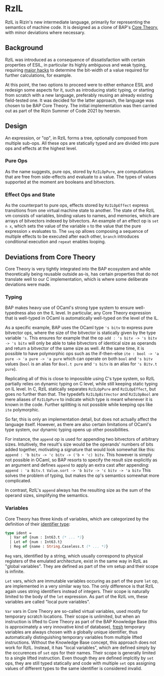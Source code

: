 RzIL
====

RzIL is Rizin's new intermediate language, primarily for representing the
semantics of machine code. It is designed as a clone of BAP's [Core
Theory](http://binaryanalysisplatform.github.io/bap/api/master/bap-core-theory/Bap_core_theory/),
with minor deviations where necessary.

Background
----------

RzIL was introduced as a consequence of dissatisfaction with certain properties
of ESIL, in particular its highly ambiguous and weak typing, requiring [major
hacks](https://github.com/rizinorg/rizin/blob/2e065789a70edd20909aadcdf7f9c45b9af699fb/librz/analysis/esil/esil.c#L1025-L1032)
to determine the bit-width of a value required for further calculations, for
example.

At this point, the two options to proceed were to either enhance ESIL and
redesign some aspects for it, such as introducing static typing, or starting
from scratch with a new language, preferably reusing an already existing
field-tested one. It was decided for the latter approach, the language was
chosen to be BAP Core Theory. The initial implementation was then carried out as
part of the Rizin Summer of Code 2021 by heersin.

Design
------

An expression, or "op", in RzIL forms a tree, optionally composed from multiple
sub-ops. All these ops are statically typed and are divided into pure ops and
effects at the highest level.

### Pure Ops

As the name suggests, pure ops, stored by `RzILOpPure`, are computiations that
are free from side-effects and evaluate to a value. The types of values
supported at the moment are booleans and bitvectors.

### Effect Ops and State

As the counterpart to pure ops, effects stored by `RzILOpEffect` express
transitions from one virtual machine state to another. The state of the RzIL vm
consists of variables, binding values to names, and memories, which are arrays
of bitvectors indexed by bitvectors. An example of an effect op is `set n x`,
which sets the value of the variable `n` to the value that the pure expression
`x` evaluates to. The `seq` op allows composing a sequence of multiple effects
to be executed after each other, `branch` introduces conditional execution and
`repeat` enables looping.

Deviations from Core Theory
---------------------------

Core Theory is very tightly integrated into the BAP ecosystem and while
theoretically being reusable outside as-is, has certain properties that do not
translate well to our C implementation, which is where some deliberate
deviations were made.

### Typing

BAP makes heavy use of OCaml's strong type system to ensure well-typedness also
on the IL level. In particular, any Core Theory expression that is well-typed in
OCaml is automatically well-typed on the level of the IL.

As a specific example, BAP uses the OCaml type `'s bitv` to express pure
bitvector ops, where the size of the bitvector is statically given by the type
variable `'s`. This ensures for example that the op `add : 's bitv -> 's bitv ->
's bitv` will only be able to take bitvectors of identical size as operands and
return a bitvector of the same size as well. At the same time, it is possible to
have polymorphic ops such as the if-then-else `ite : bool -> 'a pure -> 'a pure
-> 'a pure` which can operate on both `bool` and `'s bitv` values (`bool` is an
alias for `Bool.t pure` and `'s bitv` is an alias for `'s Bitv.t pure`).

Replicating all of this is close to impossible using C's type system, so RzIL
partially relies on dynamic typing on C level, while still keeping static typing
on IL level. In C, RzIL statically separates `RzILOpPure` and `RzILOpEffect`,
but goes no further than that. The typedefs `RzILOpBitVector` and `RzILOpBool`
are mere aliases of `RzILOpPure` to indicate which type is meant whenever it is
known in the code. Further splitting is not possible while keeping ops like
`ite` polymorphic.

So far, this is only an implementation detail, but does not actually affect the
language itself. However, as there are also certain limitations of OCaml's type
system, our dynamic typing opens up other possibilities.

For instance, the `append` op is used for appending two bitvectors of arbitrary
sizes. Intuitively, the result's size would be the operands' numbers of bits
added together, motivating a signature that would look somewhat like this:
`append : 'b bitv -> 'c bitv -> ('b + 'c) bitv`. This however is simply not
possible in OCaml, so BAP resorts to specify the result size explicitly as an
argument and defines `append` to apply an extra cast after appending: `append :
'a Bitv.t Value.sort -> 'b bitv -> 'c bitv -> 'a bitv` This solves the problem
of typing, but makes the op's semantics somewhat more complicated.

In contrast, RzIL's `append` always has the resulting size as the sum of the
operand sizes, simplifying the semantics.

### Variables

Core Theory has three kinds of variables, which are categorized by the
definition of their [identifier
type](https://github.com/BinaryAnalysisPlatform/bap/blob/92d67c83fe0988b8a25bf563bdf33a9594db3e54/lib/bap_core_theory/bap_core_theory_var.ml#L20-L23):

```ocaml
type ident =
  | Var of {num : Int63.t (* ... *)}
  | Let of {num : Int63.t}
  | Reg of {name : String.Caseless.t (* ... *)}
```

`Reg` vars, identified by a string, which usually correspond to physical
registers of the emulated architecture, exist in the same way in RzIL as "global
variables". They are defined as part of the vm setup and their scope is
infinite.

`Let` vars, which are immutable variables occuring as part of the pure `let` op,
are implemented in a very similar way too. The only difference is that RzIL
again uses string identifiers instead of integers. Their scope is naturally
limited to the body of the `let` expression. As part of the RzIL vm, these
variables are called "local pure variables".

`Var` vars in Core Theory are so-called virtual variables, used mostly for
temporary scratch locations. Their scope is unlimited, but when an instruction
is lifted to Core Theory as part of the BAP Knowledge Base (this is
approximately a very innovative kind of database),
[fresh](https://github.com/BinaryAnalysisPlatform/bap/blob/92d67c83fe0988b8a25bf563bdf33a9594db3e54/lib/bap_core_theory/bap_core_theory_var.ml#L99-L101)
temporary variables are always chosen with a globally unique identifier, thus
automatically distinguishing temporary variables from multiple lifted
instructions. Without the Knowledge Base concept, this approach does not work
for RzIL. Instead, it has "local variables", which are defined simply by the
occurences of `set` ops for their names. Their scope is generally limited to a
single lifted instruction. Even though they are defined implcitly by `set` ops,
they are still typed statically and code with multiple `set` ops assigning
values of different types to the same identifier is considered invalid.
